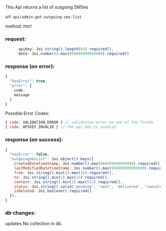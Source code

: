 This Api returns a list of outgoing SMSes

url: `api/admin-get-outgoing-sms-list`

method: `POST`

### request: 
```js
      apiKey: Joi.string().length(64).required(),
      date: Joi.number().max(999999999999999).required()
```

### response (on error):
```js
{
  "hasError": true,
  "error": {
    code,
    message
  }
}
```

Possible Error Codes:
```js
{ code: VALIDATION_ERROR } // validation error on one of the fields
{ code: APIKEY_INVALID } // the api key is invalid
```

### response (on success):
```js
{
  "hasError": false,
  "outgoingSmsList": Joi.object().keys({
    createdDatetimeStamp: Joi.number().max(999999999999999).required(),
    lastModifiedDatetimeStamp: Joi.number().max(999999999999999).required(),
    from: Joi.string().min(1).max(15).required(),
    to: Joi.string().min(1).max(15).required(),
    content: Joi.string().min(1).max(512).required(),
    status: Joi.string().valid('pending', 'sent', 'delivered', 'canceled').required(),
    isDeleted: Joi.boolean().required()
  });
}
```

### db changes:
updates No collection in db.